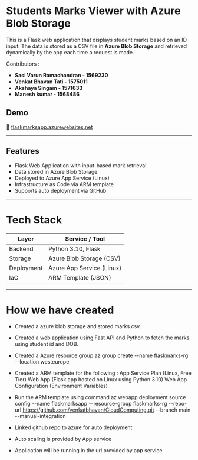 #  Students Marks Viewer with Azure Blob Storage

This is a Flask web application that displays student marks based on an ID input. 
The data is stored as a CSV file in **Azure Blob Storage** and retrieved dynamically by the app each time a request is made.

Contributors :
-  **Sasi Varun Ramachandran - 1569230**
-  **Venkat Bhavan Tati - 1575011**
-  **Akshaya Singam - 1571633**
-  **Manesh kumar - 1568486**
          
##  Demo

🔗 [flaskmarksapp.azurewebsites.net](https://flaskmarksapp.azurewebsites.net)

---

##  Features

-  Flask Web Application with input-based mark retrieval
-  Data stored in Azure Blob Storage
-  Deployed to Azure App Service (Linux)
-  Infrastructure as Code via ARM template
-  Supports auto deployment via GitHub

---

# Tech Stack

| Layer        | Service / Tool                  |
|--------------|----------------------------------|
| Backend      | Python 3.10, Flask               |
| Storage      | Azure Blob Storage (CSV)         |
| Deployment   | Azure App Service (Linux)        |
| IaC          | ARM Template (JSON)              |

---

 # How we have created 

- Created a azure blob storage and stored marks.csv.
- Created a web application using Fast API and Python to fetch the marks using student id and DOB.
- Created a Azure resource group
  az group create --name flaskmarks-rg --location westeurope
- Created a ARM template for the following :
            App Service Plan (Linux, Free Tier)
            Web App (Flask app hosted on Linux using Python 3.10)
            Web App Configuration (Environment Variables)
  
- Run the ARM template using command
    az webapp deployment source config  --name flaskmarksapp  --resource-group flaskmarks-rg  --repo-url https://github.com/venkatbhavan/CloudComputing.git  --branch main  --manual-integration

- Linked github repo to azure for auto deployment
- Auto scaling is provided by App service
- Application will be running in the url provided by app service

  



